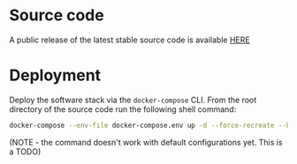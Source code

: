 # Source code
A public release of the latest stable source code is available [HERE](https://github.com/SAEONData/catalogue)

# Deployment
Deploy the software stack via the `docker-compose` CLI. From the root directory of the source code run the following shell command:

```sh
docker-compose --env-file docker-compose.env up -d --force-recreate --build
```

(NOTE - the command doesn't work with default configurations yet. This is a TODO)